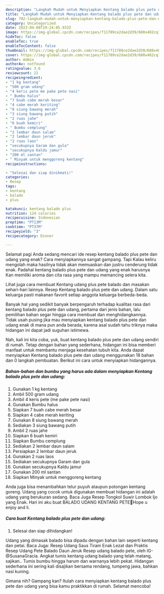 ```yaml
---
description: "Langkah Mudah untuk Menyiapkan Kentang balado plus pete dan udang yang Sempurna, Buat Buka Puasa}"
title: "Langkah Mudah untuk Menyiapkan Kentang balado plus pete dan udang yang Sempurna, Buat Buka Puasa}"
slug: 702-langkah-mudah-untuk-menyiapkan-kentang-balado-plus-pete-dan-udang-yang-sempurna-buat-buka-puasa
category: Uncategorized
date: 2023-04-08T19:24:05.933Z
image: https://img-global.cpcdn.com/recipes/f11789ce2dae2d39/680x482cq70/kentang-balado-plus-pete-dan-udang-foto-resep-utama.jpg
hideToc: false
enableToc: true
enableTocContent: false
thumbnail: https://img-global.cpcdn.com/recipes/f11789ce2dae2d39/680x482cq70/kentang-balado-plus-pete-dan-udang-foto-resep-utama.jpg
cover: https://img-global.cpcdn.com/recipes/f11789ce2dae2d39/680x482cq70/kentang-balado-plus-pete-dan-udang-foto-resep-utama.jpg
author: Admin
authorAv: notfound
ratingvalue: 3.6
reviewcount: 22
recipeingredient:
- "1 kg kentang"
- "500 gram udang"
- "4 keris pete me pake pete nasi"
- " Bumbu halus"
- "7 buah cabe merah besar"
- "4 cabe merah keriting"
- "8 siung bawang merah"
- "3 siung bawang putih"
- "2 ruas jahe"
- "6 buah kemiri"
- " Bumbu cemplung"
- "2 lembar daun salam"
- "2 lembar daun jeruk"
- "2 ruas laos"
- "secukupnya Garam dan gula"
- "secukupnya Kaldu jamur"
- "200 ml santan"
- " Minyak untuk menggoreng kentang"
recipeinstructions:

- "Selesai dan siap dinikmati!"
categories:
- Resep
tags:
- kentang
- balado
- plus

katakunci: kentang balado plus 
nutrition: 124 calories
recipecuisine: Indonesian
preptime: "PT13M"
cooktime: "PT37M"
recipeyield: "3"
recipecategory: Dinner

---
```



Selamat pagi Anda sedang mencari ide resep kentang balado plus pete dan udang yang enak? Cara menyiapkannya sangat gampang. Tapi Kalau keliru mengolah maka hasilnya tidak akan memuaskan dan justru cenderung tidak enak. Padahal kentang balado plus pete dan udang yang enak harusnya Kan memiliki aroma dan cita rasa yang mampu memancing selera kita.


Lihat juga cara membuat Kentang udang plus pete balado dan masakan sehari-hari lainnya. Resep Kentang balado plus pete dan udang. Dalam satu keluarga pasti makanan favorit setiap anggota keluarga berbeda-beda.

Banyak hal yang sedikit banyak berpengaruh terhadap kualitas rasa dari kentang balado plus pete dan udang, pertama dari jenis bahan, lalu pemilihan bahan segar hingga cara membuat dan menghidangkannya. Tidak usah pusing jika mau menyiapkan kentang balado plus pete dan udang enak di mana pun anda berada, karena asal sudah tahu triknya maka hidangan ini dapat jadi suguhan istimewa.


Nah, kali ini kita coba, yuk, buat kentang balado plus pete dan udang sendiri di rumah. Tetap dengan bahan yang sederhana, hidangan ini bisa memberi manfaat untuk membantu menjaga kesehatan tubuh kita. Anda dapat menyiapkan Kentang balado plus pete dan udang menggunakan 18 bahan dan 0 langkah pembuatan. Berikut ini cara untuk menyiapkan hidangannya.

<!--inarticleads1-->

##### Bahan-bahan dan bumbu yang harus ada dalam menyiapkan Kentang balado plus pete dan udang:

1. Gunakan 1 kg kentang
1. Ambil 500 gram udang
1. Ambil 4 keris pete (me pake pete nasi)
1. Gunakan  Bumbu halus
1. Siapkan 7 buah cabe merah besar
1. Siapkan 4 cabe merah keriting
1. Gunakan 8 siung bawang merah
1. Sediakan 3 siung bawang putih
1. Ambil 2 ruas jahe
1. Siapkan 6 buah kemiri
1. Siapkan  Bumbu cemplung
1. Sediakan 2 lembar daun salam
1. Persiapkan 2 lembar daun jeruk
1. Gunakan 2 ruas laos
1. Sediakan secukupnya Garam dan gula
1. Gunakan secukupnya Kaldu jamur
1. Gunakan 200 ml santan
1. Siapkan  Minyak untuk menggoreng kentang


Anda juga bisa menambahkan telur puyuh ataupun potongan kentang goreng. Udang yang cocok untuk digunakan membuat hidangan ini adalah udang yang berukuran sedang. Baca Juga Resep Tongkol Suwir Lombok Ijo yang Enak. Hari ini aku buat BALADO UDANG KENTANG PETE🍴Hope u enjoy and li. 

<!--inarticleads2-->

##### Cara buat Kentang balado plus pete dan udang:


1. Selesai dan siap dihidangkan!

Udang yang dimasak balado bisa dipadu dengan bahan lain seperti kentang dan petai. Baca Juga: Resep Udang Saus Tiram Enak Lezat dan Praktis Resep Udang Pete Balado Daun Jeruk⁣ Resep udang balado pete, oleh IG-@SusanaGracia. Angkat tumis kentang udang balado yang telah matang, sajikan.. Tumis bumbu hingga harum dan warnanya lebih pekat. Hidangan sederhana ini sering kali disajikan bersama rendang, tumpeng jawa, bahkan nasi kuning. 

Gimana nih? Gampang kan? Itulah cara menyiapkan kentang balado plus pete dan udang yang bisa kamu praktikkan di rumah. Selamat mencoba!
